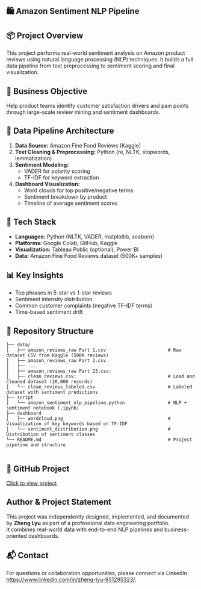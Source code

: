 ## 🛍️ Amazon Sentiment NLP Pipeline

## 📦 Project Overview
This project performs real-world sentiment analysis on Amazon product reviews using natural language processing (NLP) techniques. It builds a full data pipeline from text preprocessing to sentiment scoring and final visualization.

## 🎯 Business Objective
Help product teams identify customer satisfaction drivers and pain points through large-scale review mining and sentiment dashboards.

## 🧱 Data Pipeline Architecture
1. **Data Source:** Amazon Fine Food Reviews (Kaggle)
2. **Text Cleaning & Preprocessing:** Python (re, NLTK, stopwords, lemmatization)
3. **Sentiment Modeling:**
   - VADER for polarity scoring
   - TF-IDF for keyword extraction
4. **Dashboard Visualization:**
   - Word clouds for top positive/negative terms
   - Sentiment breakdown by product
   - Timeline of average sentiment scores

## 🧰 Tech Stack
- **Languages:** Python (NLTK, VADER, matplotlib, seaborn)
- **Platforms:** Google Colab, GitHub, Kaggle
- **Visualization:** Tableau Public (optional), Power BI
- **Data:** Amazon Fine Food Reviews dataset (500K+ samples)

## 📊 Key Insights
- Top phrases in 5-star vs 1-star reviews
- Sentiment intensity distribution
- Common customer complaints (negative TF-IDF terms)
- Time-based sentiment drift

## 📁 Repository Structure

```
├── data/
│   ├── amazon_reviews_raw Part 1.csv                       # Raw dataset CSV from Kaggle (500K reviews)
│   ├── amazon_reviews_raw Part 2.csv                        
│   ├── ...                         
│   ├── amazon_reviews_raw Part 23.csv:                         
│   ├── clean_reviews.csv:                                  # Load and Cleaned dataset (20,000 records)
│   └── clean_reviews_labeled.csv                           # Labeled dataset with sentiment predictions
├── script
│   └── amazon_sentiment_nlp_pipeline.python                # NLP + semtiment notebook (.ipynb)
├── dashboard
│   ├── wordcloud.png                                       # Visualization of key keywords based on TF-IDF
│   └── sentiment_distribution.png                          # Distribution of sentiment classes
└── README.md                                               # Project pipeline and structure
 
```

## 🔗 GitHub Project
[Click to view project](https://github.com/ZhengLyu-Data/Lvzheng-Wuhan-Data/tree/main/05_amazon_sentiment_nlp_pipeline)

## Author & Project Statement
This project was independently designed, implemented, and documented by **Zheng Lyu** as part of a professional data engineering portfolio.  
It combines real-world data with end-to-end NLP pipelines and business-oriented dashboards.

## 📬 Contact
For questions or collaboration opportunities, please connect via LinkedIn https://www.linkedin.com/in/zheng-lyu-951295323/.
